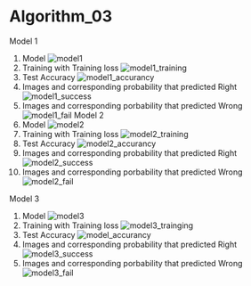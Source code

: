 # Algorithm_03
Model 1
1. Model
![model1](https://user-images.githubusercontent.com/11512889/173245184-3b459ef9-cf26-495d-8af7-78bed3a8d4ed.png)
2. Training with Training loss
![model1_training](https://user-images.githubusercontent.com/11512889/173245168-a57ab89f-db9e-4754-b242-a1e6ee4bbe77.png)
3. Test Accuracy
![model1_accurancy](https://user-images.githubusercontent.com/11512889/173245164-f9fd05e9-dccf-4cd7-8c58-5ca08c9bfa12.png)
4. Images and corresponding probability that predicted Right
![model1_success](https://user-images.githubusercontent.com/11512889/173245166-7759b10d-d48a-4bb2-9585-9bb000abe9e0.png)
5. Images and corresponding porbability that predicted Wrong
![model1_fail](https://user-images.githubusercontent.com/11512889/173245165-bf53be0a-73d4-4fbb-83ac-8d8b5df7b34c.png)
Model 2
1. Model
![model2](https://user-images.githubusercontent.com/11512889/173245169-01f5bdff-8cfd-4cde-ad0b-efc9e90d075c.png)
2. Training with Training loss
![model2_training](https://user-images.githubusercontent.com/11512889/173245175-fac0789e-56d9-490f-b95e-2ac9f7fe74c8.png)
3. Test Accuracy
![model2_accurancy](https://user-images.githubusercontent.com/11512889/173245172-68796fe0-cc09-47d0-a681-4f3306806ca5.png)
4. Images and corresponding probability that predicted Right
![model2_success](https://user-images.githubusercontent.com/11512889/173245174-c2971981-da67-4318-83b8-c4e72ef4739c.png)
5. Images and corresponding porbability that predicted Wrong
![model2_fail](https://user-images.githubusercontent.com/11512889/173245173-9096ed00-2d34-4512-a5d0-148c4d7bdf22.png)

Model 3
1. Model
![model3](https://user-images.githubusercontent.com/11512889/173245176-aa9e9737-97d7-437e-b5a6-3b28cc104a00.png)
2. Training with Training loss
![model3_trainging](https://user-images.githubusercontent.com/11512889/173245182-4b1e025a-8b2c-4e20-832f-9bf5d1b6427c.png)
3. Test Accuracy
![model_accurancy](https://user-images.githubusercontent.com/11512889/173245183-6783062f-7820-417c-be7d-a5a71d03c72a.png)
4. Images and corresponding probability that predicted Right
![model3_success](https://user-images.githubusercontent.com/11512889/173245180-95c1977c-62be-4e5b-afc5-7b8cc7bb330a.png)
5. Images and corresponding porbability that predicted Wrong
![model3_fail](https://user-images.githubusercontent.com/11512889/173245178-bd9dfd29-d03b-426e-b766-8c98c8129a09.png)
